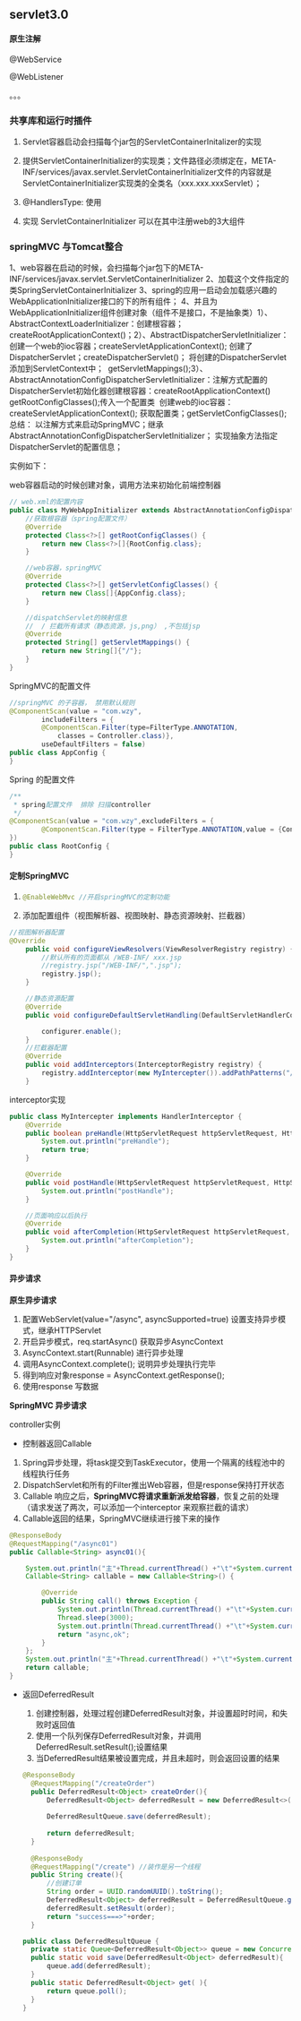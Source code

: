 ## servlet3.0

#### 原生注解

@WebService

@WebListener

。。。

### 共享库和运行时插件

1. Servlet容器启动会扫描每个jar包的ServletContainerInitalizer的实现

2. 提供ServletContainerInitializer的实现类；文件路径必须绑定在，META-INF/services/javax.servlet.ServletContainerInitializer文件的内容就是ServletContainerInitializer实现类的全类名（xxx.xxx.xxxServlet）；
3. @HandlersType: 使用
4. 实现 ServletContainerInitializer 可以在其中注册web的3大组件



### springMVC 与Tomcat整合

1、web容器在启动的时候，会扫描每个jar包下的META-INF/services/javax.servlet.ServletContainerInitializer
2、加载这个文件指定的类SpringServletContainerInitializer
3、spring的应用一启动会加载感兴趣的WebApplicationInitializer接口的下的所有组件；
4、并且为WebApplicationInitializer组件创建对象（组件不是接口，不是抽象类）
​	1）、AbstractContextLoaderInitializer：创建根容器；createRootApplicationContext()；
​	2）、AbstractDispatcherServletInitializer：
​			创建一个web的ioc容器；createServletApplicationContext();
​			创建了DispatcherServlet；createDispatcherServlet()；
​			将创建的DispatcherServlet添加到ServletContext中；
​				getServletMappings();
​	3）、AbstractAnnotationConfigDispatcherServletInitializer：注解方式配置的DispatcherServlet初始化器
​			创建根容器：createRootApplicationContext()
​					getRootConfigClasses();传入一个配置类
​			创建web的ioc容器： createServletApplicationContext();
​					获取配置类；getServletConfigClasses();
​	
总结：
​	以注解方式来启动SpringMVC；继承AbstractAnnotationConfigDispatcherServletInitializer；
实现抽象方法指定DispatcherServlet的配置信息；

实例如下：

web容器启动的时候创建对象，调用方法来初始化前端控制器

```java
// web.xml的配置内容
public class MyWebAppInitializer extends AbstractAnnotationConfigDispatcherServletInitializer {
    //获取根容器（spring配置文件）
    @Override
    protected Class<?>[] getRootConfigClasses() {
        return new Class<?>[]{RootConfig.class};
    }

    //web容器，springMVC
    @Override
    protected Class<?>[] getServletConfigClasses() {
        return new Class[]{AppConfig.class};
    }

    //dispatchServlet的映射信息
    //  / 拦截所有请求（静态资源，js,png） ,不包括jsp
    @Override
    protected String[] getServletMappings() {
        return new String[]{"/"};
    }
}
```

SpringMVC的配置文件

```java
//springMVC 的子容器， 禁用默认规则
@ComponentScan(value = "com.wzy",
        includeFilters = {
        @ComponentScan.Filter(type=FilterType.ANNOTATION,
            classes = Controller.class)},
        useDefaultFilters = false)
public class AppConfig {
}
```

Spring 的配置文件

```java
/**
 * spring配置文件  排除 扫描controller
 */
@ComponentScan(value = "com.wzy",excludeFilters = {
        @ComponentScan.Filter(type = FilterType.ANNOTATION,value = {Controller.class})
})
public class RootConfig {
}
```



#### 定制SpringMVC

1. ```Java
   @EnableWebMvc //开启springMVC的定制功能
   ```

2. 添加配置组件（视图解析器、视图映射、静态资源映射、拦截器）

```Java
//视图解析器配置
@Override
    public void configureViewResolvers(ViewResolverRegistry registry) {
        //默认所有的页面都从 /WEB-INF/ xxx.jsp
        //registry.jsp("/WEB-INF/",".jsp");
        registry.jsp();
    }

    //静态资源配置
    @Override
    public void configureDefaultServletHandling(DefaultServletHandlerConfigurer configurer) {

        configurer.enable();
    }
	//拦截器配置
    @Override
    public void addInterceptors(InterceptorRegistry registry) {
        registry.addInterceptor(new MyIntercepter()).addPathPatterns("/**");
    }
```

interceptor实现

```java
public class MyIntercepter implements HandlerInterceptor {
    @Override
    public boolean preHandle(HttpServletRequest httpServletRequest, HttpServletResponse httpServletResponse, Object o) throws Exception {
        System.out.println("preHandle");
        return true;
    }

    @Override
    public void postHandle(HttpServletRequest httpServletRequest, HttpServletResponse httpServletResponse, Object o, ModelAndView modelAndView) throws Exception {
        System.out.println("postHandle");
    }

    //页面响应以后执行
    @Override
    public void afterCompletion(HttpServletRequest httpServletRequest, HttpServletResponse httpServletResponse, Object o, Exception e) throws Exception {
        System.out.println("afterCompletion");
    }
}
```

#### 异步请求

**原生异步请求**

1. 配置WebServlet(value="/async", asyncSupported=true) 设置支持异步模式，继承HTTPServlet
2. 开启异步模式，req.startAsync() 获取异步AsyncContext
3. AsyncContext.start(Runnable) 进行异步处理
4. 调用AsyncContext.complete(); 说明异步处理执行完毕
5. 得到响应对象response = AsyncContext.getResponse();
6. 使用response 写数据

**SpringMVC 异步请求**

controller实例

- 控制器返回Callable

1. Spring异步处理，将task提交到TaskExecutor，使用一个隔离的线程池中的线程执行任务
2. DispatchServlet和所有的Filter推出Web容器，但是response保持打开状态
3. Callable 响应之后，**SpringMVC将请求重新派发给容器**，恢复之前的处理（请求发送了两次，可以添加一个interceptor 来观察拦截的请求）
4. Callable返回的结果，SpringMVC继续进行接下来的操作

```java
@ResponseBody
@RequestMapping("/async01")
public Callable<String> async01(){

    System.out.println("主"+Thread.currentThread() +"\t"+System.currentTimeMillis());
    Callable<String> callable = new Callable<String>() {

        @Override
        public String call() throws Exception {
            System.out.println(Thread.currentThread() +"\t"+System.currentTimeMillis());
            Thread.sleep(3000);
            System.out.println(Thread.currentThread() +"\t"+System.currentTimeMillis());
            return "async,ok";
        }
    };
    System.out.println("主"+Thread.currentThread() +"\t"+System.currentTimeMillis());
    return callable;
}
```

- 返回DeferredResult

  1. 创建控制器，处理过程创建DeferredResult对象，并设置超时时间，和失败时返回值
  2. 使用一个队列保存DeferredResult对象，并调用DeferredResult.setResult();设置结果
  3. 当DeferredResult结果被设置完成，并且未超时，则会返回设置的结果

  ```java
  @ResponseBody
  	@RequestMapping("/createOrder")
  	public DeferredResult<Object> createOrder(){
  		DeferredResult<Object> deferredResult = new DeferredResult<>((long)3000, "create fail...");
  			
  		DeferredResultQueue.save(deferredResult);
  		
  		return deferredResult;
  	}
  	
  	@ResponseBody
  	@RequestMapping("/create") //装作是另一个线程
  	public String create(){
  		//创建订单
  		String order = UUID.randomUUID().toString();
  		DeferredResult<Object> deferredResult = DeferredResultQueue.get();
  		deferredResult.setResult(order);
  		return "success===>"+order;
  	}
  ```

  ```java
  public class DeferredResultQueue {
  	private static Queue<DeferredResult<Object>> queue = new ConcurrentLinkedQueue<DeferredResult<Object>>();
  	public static void save(DeferredResult<Object> deferredResult){
  		queue.add(deferredResult);
  	}	
  	public static DeferredResult<Object> get( ){
  		return queue.poll();
  	}
  }
  ```


